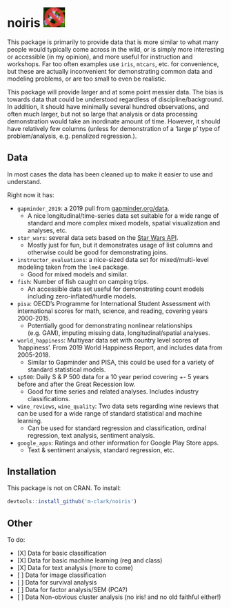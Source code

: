 
# noiris <img src="data-raw/noiris.png" style="margin: 0 auto; width: 10%">

This package is primarily to provide data that is more similar to what
many people would typically come across in the wild, or is simply more
interesting or accessible (in my opinion), and more useful for
instruction and workshops. Far too often examples use `iris`, `mtcars`,
etc. for convenience, but these are actually inconvenient for
demonstrating common data and modeling problems, or are too small to
even be realistic.

This package will provide larger and at some point messier data. The
bias is towards data that could be understood regardless of
discipline/background. In addition, it should have minimally several
hundred observations, and often much larger, but not so large that
analysis or data processing demonstration would take an inordinate
amount of time. However, it should have relatively few columns (unless
for demonstration of a ‘large p’ type of problem/analysis,
e.g. penalized regression.).

## Data

In most cases the data has been cleaned up to make it easier to use and
understand.

Right now it has:

  - `gapminder_2019`: a 2019 pull from
    [gapminder.org/data](http://www.gapminder.org/data/).
      - A nice longitudinal/time-series data set suitable for a wide
        range of standard and more complex mixed models, spatial
        visualization and analyses, etc.
  - `star_wars`: several data sets based on the [Star Wars
    API](https://swapi.co/).
      - Mostly just for fun, but it demonstrates usage of list columns
        and otherwise could be good for demonstrating joins.
  - `instructor_evaluations`: a nice-sized data set for
    mixed/multi-level modeling taken from the `lme4` package.
      - Good for mixed models and similar.
  - `fish`: Number of fish caught on camping trips.
      - An accessible data set useful for demonstrating count models
        including zero-inflated/hurdle models.
  - `pisa`: OECD’s Programme for International Student Assessment with
    international scores for math, science, and reading, covering years
    2000-2015.
      - Potentially good for demonstrating nonlinear relationships
        (e.g. GAM), imputing missing data, longitudinal/spatial
        analyses.
  - `world_happiness`: Multiyear data set with country level scores of
    ‘happiness’. From 2019 World Happiness Report, and includes data
    from 2005-2018.
      - Similar to Gapminder and PISA, this could be used for a variety
        of standard statistical models.
  - `sp500`: Daily S & P 500 data for a 10 year period covering +- 5
    years before and after the Great Recession low.
      - Good for time series and related analyses. Includes industry
        classifications.
  - `wine_reviews`, `wine_quality`: Two data sets regarding wine reviews
    that can be used for a wide range of standard statistical and
    machine learning.
      - Can be used for standard regression and classification, ordinal
        regression, text analysis, sentiment analysis.
  - `google_apps`: Ratings and other information for Google Play Store
    apps.
      - Text & sentiment analysis, standard regression, etc.

## Installation

This package is not on CRAN. To install:

``` r
devtools::install_github('m-clark/noiris')
```

## Other

To do:

  - \[X\] Data for basic classification
  - \[X\] Data for basic machine learning (reg and class)
  - \[X\] Data for text analysis (more to come)
  - \[ \] Data for image classification
  - \[ \] Data for survival analysis
  - \[ \] Data for factor analysis/SEM (PCA?)
  - \[ \] Data Non-obvious cluster analysis (no iris\! and no old
    faithful either\!)
